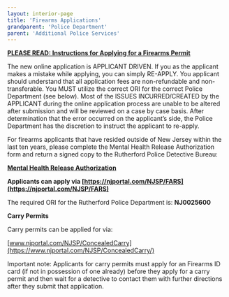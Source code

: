 ```yaml
---
layout: interior-page
title: 'Firearms Applications'
grandparent: 'Police Department'
parent: 'Additional Police Services'
---
```


[**PLEASE READ: Instructions for Applying for a Firearms Permit**](https://storage.googleapis.com/static.rutherford-nj.com/police/New%20NJ%20Portal%20Directions.pdf)

The new online application is APPLICANT DRIVEN. If you as the applicant makes a mistake while applying, you can simply RE-APPLY. You applicant should understand that all application fees are non-refundable and non-transferable. You MUST utilize the correct ORI for the correct Police Department (see below). Most of the ISSUES INCURRED/CREATED by the APPLICANT during the online application process are unable to be altered after submission and will be reviewed on a case by case basis. After determination that the error occurred on the applicant’s side, the Police Department has the discretion to instruct the applicant to re-apply.

For firearms applicants that have resided outside of New Jersey within the last ten years, please complete the Mental Health Release Authorization form and return a signed copy to the Rutherford Police Detective Bureau:

[**Mental Health Release Authorization**](https://storage.googleapis.com/static.rutherford-nj.com/police/UPDATED%20mental%20health%20consent%20form.pdf)
 
**Applicants can apply via [https://njportal.com/NJSP/FARS](https://njportal.com/NJSP/FARS)**


The required ORI for the Rutherford Police Department is:  **NJ0025600**


**Carry Permits**

Carry permits can be applied for via: 
 
[www.njportal.com/NJSP/ConcealedCarry](https://www.njportal.com/NJSP/ConcealedCarry/)
 
Important note:  Applicants for carry permits must apply for an Firearms ID card (if not in possession of one already) before they apply for a carry permit and then wait for a detective to contact them with further directions after they submit that application.



